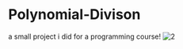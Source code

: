 # Polynomial-Divison
a small project i did for a programming course!
![2](https://user-images.githubusercontent.com/54954479/169860612-5320628e-8476-4011-8d41-0e704a3af162.png)

